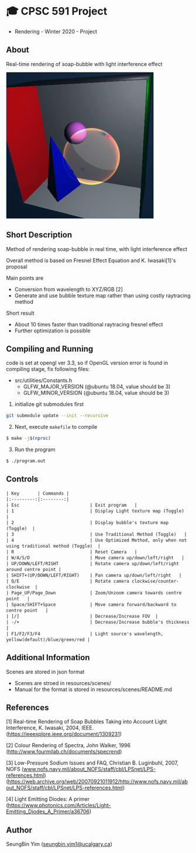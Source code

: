 # :mortar_board: CPSC 591 Project 

- Rendering - Winter 2020 - Project

## About
Real-time rendering of soap-bubble with light interference effect

![Rendered Soap-bubble, reflection, transparent, light interference effect visible](image.png)

## Short Description
Method of rendering soap-bubble in real time, with light interference effect

Overall method is based on Fresnel Effect Equation and K. Iwasaki[1]'s proposal

Main points are
- Conversion from wavelength to XYZ/RGB [2]
- Generate and use bubble texture map rather than using costly raytracing method

Short result
- About 10 times faster than traditional raytracing fresnel effect
- Further optimization is possible

## Compiling and Running

code is set at opengl ver 3.3, so if OpenGL version error is found in compiling stage, fix following files:
- src/utilities/Constants.h
    - GLFW_MAJOR_VERSION (@ubuntu 18.04, value should be 3)
    - GLFW_MINOR_VERSION (@ubuntu 18.04, value should be 3)


1. initialize git submodules first
```bash
git submodule update --init --recursive
```

2. Next, execute `makefile` to compile
```bash
$ make -j$(nproc)
```

3. Run the program
```bash
$ ./program.out
```

## Controls
```
| Key       | Commands |
|:---------:|:--------:|
| Esc                           | Exit program   |
| 1                             | Display Light texture map (Toggle)  |
| 2                             | Display bubble's texture map (Toggle)  |
| 3                             | Use Traditional Method (Toggle)   |
| 4                             | Use Optimized Method, only when not using traditional method (Toggle)  |
| R                             | Reset Camera   |
| W/A/S/D                       | Move camera up/down/left/right   |
| UP/DOWN/LEFT/RIGHT            | Rotate camera up/down/left/right around centre point |
| SHIFT+(UP/DOWN/LEFT/RIGHT)    | Pan camera up/down/left/right   |
| Q/E                           | Rotate camera clockwise/counter-clockwise  |
| Page_UP/Page_Down             | Zoom/Unzoom camera towards centre point   |
| Space/SHIFT+Space             | Move camera forward/backward to centre point   |
| [/]                           | Decrease/Increase FOV  |
| -/+                           | Decrease/Increase bubble's thickness |
| F1/F2/F3/F4                   | Light source's wavelength, yellow(default)/blue/green/red |

```

## Additional Information

Scenes are stored in json format
- Scenes are stroed in resources/scenes/
- Manual for the format is stored in resources/scenes/README.md

## References

[1] Real-time Rendering of Soap Bubbles Taking into Account Light Interference, K. Iwasaki, 2004, IEEE.
(https://ieeexplore.ieee.org/document/1309231)

[2] Colour Rendering of Spectra, John Walker, 1996
(http://www.fourmilab.ch/documents/specrend)

[3] Low-Pressure Sodium Issues and FAQ, Christian B. Luginbuhl, 2007, NOFS
(www.nofs.navy.mil/about_NOFS/staff/cbl/LPSnet/LPS-references.html)
(https://web.archive.org/web/20070921011912/http://www.nofs.navy.mil/about_NOFS/staff/cbl/LPSnet/LPS-references.html) 

[4] Light Emitting Diodes: A primer
(https://www.photonics.com/Articles/Light-Emitting_Diodes_A_Primer/a36706)


## Author

SeungBin Yim (seungbin.yim1@ucalgary.ca)
